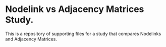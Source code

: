 # Nodelink vs Adjacency Matrices Study.

This is a repository of supporting files for a study that compares Nodelinks and Adjacency Matrices.



